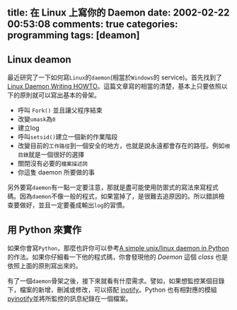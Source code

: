 title: 在 Linux 上寫你的 Daemon
date: 2002-02-22 00:53:08
comments: true
categories: programming
tags: [deamon]
---

## Linux deamon

最近研究了一下如何寫`Linux`的`daemon`(相當於`Windows`的 service)。首先找到了[Linux Daemon Writing HOWTO](http://www.netzmafia.de/skripten/unix/linux-daemon-howto.html)。這篇文章寫的相當的清楚，基本上只要依照以下的原則就可以寫出基本的骨架。

- 呼叫 `Fork()` 並且讓父程序結束
- 改變`umask`為`0`
- 建立log
- 呼叫`setsid()`建立一個新的作業階段
- 改變目前的`工作路徑`到一個安全的地方，也就是說永遠都會存在的路徑。例如`根目錄`就是一個很好的選擇
- 關閉沒有必要的`檔案描述詞`
- 你這隻 daemon 所要做的事

另外要寫`daemon`有一點一定要注意，那就是盡可能使用防禦式的寫法來寫程式碼。因為`daemon`不像一般的程式，如果當掉了，是很難去追原因的。所以錯誤檢查要做好，並且一定要養成輸出`log`的習慣。

## 用 Python 來實作

如果你會寫`Python`，那麼也許你可以參考[A simple unix/linux daemon in Python](http://www.jejik.com/articles/2007/02/a_simple_unix_linux_daemon_in_python/)的作法。如果你仔細看一下他的程式碼，你會發現他的 _Daemon_ 這個 _class_ 也是依照上面的原則寫出來的。

有了一個`daemon`骨架之後，接下來就看有什麼需求。譬如，如果想監控某個目錄下，檔案的新增，刪減或修改，可以搭配 [inotify](http://www.ibm.com/developerworks/linux/library/l-ubuntu-inotify/index.html)。Python 也有相對應的模組 [pyinotify](http://pyinotify.sourceforge.net/)並將所監控的訊息紀錄在一個檔案。
